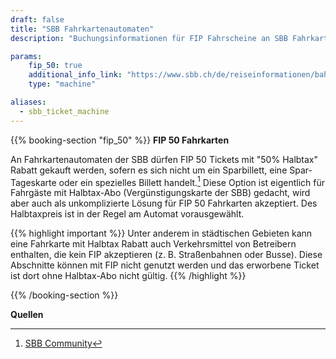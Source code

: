 ```yaml
---
draft: false
title: "SBB Fahrkartenautomaten"
description: "Buchungsinformationen für FIP Fahrscheine an SBB Fahrkartenautomaten"

params:
    fip_50: true
    additional_info_link: "https://www.sbb.ch/de/reiseinformationen/bahnhoefe/services-billettautomaten/sbb-billettautomat.html"
    type: "machine"

aliases:
  - sbb_ticket_machine
---
```


{{% booking-section "fip_50" %}}
**FIP 50 Fahrkarten**

An Fahrkartenautomaten der SBB dürfen FIP 50 Tickets mit "50% Halbtax" Rabatt gekauft werden, sofern es sich nicht um ein Sparbillett, eine Spar-Tageskarte oder ein spezielles Billett handelt.[^1] Diese Option ist eigentlich für Fahrgäste mit Halbtax-Abo (Vergünstigungskarte der SBB) gedacht, wird aber auch als unkomplizierte Lösung für FIP 50 Fahrkarten akzeptiert. Des Halbtaxpreis ist in der Regel am Automat vorausgewählt.

{{% highlight important %}}
Unter anderem in städtischen Gebieten kann eine Fahrkarte mit Halbtax Rabatt auch Verkehrsmittel von Betreibern enthalten, die kein FIP akzeptieren (z. B. Straßenbahnen oder Busse). Diese Abschnitte können mit FIP nicht genutzt werden und das erworbene Ticket ist dort ohne Halbtax-Abo nicht gültig.
{{% /highlight %}}

{{% /booking-section %}}

**Quellen**
[^1]: [SBB Community](https://community.sbb.ch/d/2251-kann-man-als-fip-beg%C3%BCnstigter-tickets-weiterhin-online-mittels-halbtax-kaufen)
